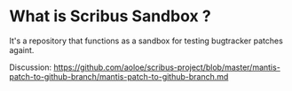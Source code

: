 # What is Scribus Sandbox ?
It's a repository that functions as a sandbox for testing bugtracker patches againt. 

Discussion: https://github.com/aoloe/scribus-project/blob/master/mantis-patch-to-github-branch/mantis-patch-to-github-branch.md
